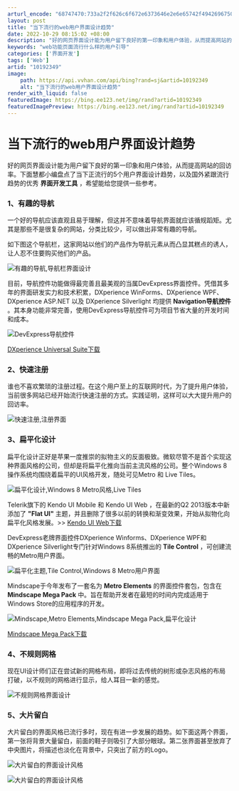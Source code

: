 ```yaml
---
arturl_encode: "68747470:733a2f2f626c6f672e6373646e2e6e65742f49426967506967:2f61727469636c652f64657461696c732f3130313932333439"
layout: post
title: "当下流行的web用户界面设计趋势"
date: 2022-10-29 08:15:02 +08:00
description: "好的网页界面设计能为用户留下良好的第一印象和用户体验，从而提高网站的回访率。下面慧都小编盘点了当下正"
keywords: "web功能页面流行什么样的用户引导"
categories: ['界面开发']
tags: ['Web']
artid: "10192349"
image:
    path: https://api.vvhan.com/api/bing?rand=sj&artid=10192349
    alt: "当下流行的web用户界面设计趋势"
render_with_liquid: false
featuredImage: https://bing.ee123.net/img/rand?artid=10192349
featuredImagePreview: https://bing.ee123.net/img/rand?artid=10192349
---
```


# 当下流行的web用户界面设计趋势

好的网页界面设计能为用户留下良好的第一印象和用户体验，从而提高网站的回访率。下面慧都小编盘点了当下正流行的5个用户界面设计趋势，以及国外紧跟流行趋势的优秀
**界面开发工具**
，希望能给您提供一些参考。

### 1、有趣的导航

一个好的导航应该直观且易于理解，但这并不意味着导航界面就应该循规蹈矩。尤其是那些不是很复杂的网站，分类比较少，可以做出非常有趣的导航。

如下图这个导航栏，这家网站以他们的产品作为导航元素从而凸显其糕点的诱人，让人忍不住要购买他们的产品。

![有趣的导航,导航栏界面设计](http://image64.360doc.com/DownloadImg/2013/08/2215/34675296_1.jpg)

目前，导航控件功能做得最完善且最美观的当属DevExpress界面控件。凭借其多年的界面研发实力和技术积累，DXperience WinForms、DXperience WPF、DXperience ASP.NET 以及 DXperience Silverlight 均提供
**Navigation导航控件**
。其本身功能非常完善，使用DevExpress导航控件可为项目节省大量的开发时间和成本。

![DevExpress导航控件](http://image64.360doc.com/DownloadImg/2013/08/2215/34675296_2.jpg)

>>
[DXperience Universal Suite下载](http://www.evget.com/zh-CN/product/740/download.aspx)

### 2、快速注册

谁也不喜欢繁琐的注册过程。在这个用户至上的互联网时代，为了提升用户体验，当前很多网站已经开始流行快速注册的方式。实践证明，这样可以大大提升用户的回访率。

![快速注册,注册界面](http://image64.360doc.com/DownloadImg/2013/08/2215/34675296_3.jpg)

### 3、扁平化设计

扁平化设计正好是苹果一度推崇的拟物主义的反面极致。微软尽管不是首个实现这种界面风格的公司，但却是将扁平化推向当前主流风格的公司。整个Windows 8操作系统均围绕着扁平的UI风格开发，随处可见Metro 和 Live Tiles。

![扁平化设计,Windows 8 Metro风格,Live Tiles](http://image64.360doc.com/DownloadImg/2013/08/2215/34675296_4.jpg)

Telerik旗下的 Kendo UI Mobile 和 Kendo UI Web ，在最新的Q2 2013版本中新添加了
**"Flat UI"**
主题，并且删除了很多以前的转换和渐变效果，开始从拟物化向扁平化风格发展。>>
[Kendo UI Web下载](http://www.evget.com/zh-CN/product/3225/download.aspx)

DevExpress老牌界面控件DXperience Winforms、DXperience WPF和DXperience Silverlight专门针对Windows 8系统推出的
**Tile Control**
，可创建流畅的Metro用户界面。

![扁平化主题,Tile Control,Windows 8 Metro用户界面](http://image64.360doc.com/DownloadImg/2013/08/2215/34675296_5.jpg)

Mindscape于今年发布了一套名为
**Metro Elements**
的界面控件套包，包含在
**Mindscape Mega Pack**
中。旨在帮助开发者在最短的时间内完成适用于Windows Store的应用程序的开发。

![Mindscape,Metro Elements,Mindscape Mega Pack,扁平化设计](http://image64.360doc.com/DownloadImg/2013/08/2215/34675296_6.jpg)

>>
[Mindscape Mega Pack下载](http://www.evget.com/zh-CN/product/3074/download.aspx)

### 4、不规则网格

现在UI设计师们正在尝试新的网格布局，即将过去传统的树形或杂志风格的布局打破，以不规则的网格进行显示，给人耳目一新的感觉。

![不规则网格界面设计](http://image64.360doc.com/DownloadImg/2013/08/2215/34675296_7.jpg)

### 5、大片留白

大片留白的界面风格已流行多时，现在有进一步发展的趋势。如下面这两个界面，第一张将背景大量留白，前面的鞋子则吸引了大部分眼球。第二张界面甚至放弃了中央图片，将描述也淡化在背景中，只突出了前方的Logo。

![大片留白的界面设计风格](http://image64.360doc.com/DownloadImg/2013/08/2215/34675296_8.jpg)

![大片留白的界面设计风格](http://image64.360doc.com/DownloadImg/2013/08/2215/34675296_9.jpg)